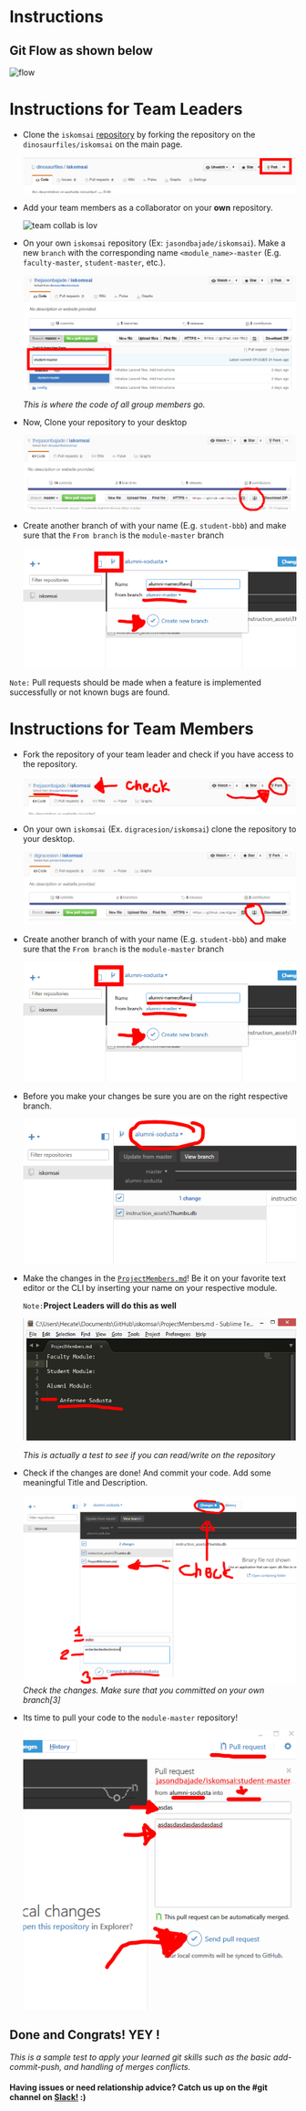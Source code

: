 # Instructions

## Git Flow as shown below

![flow](./instruction_assets/flow.jpg)

# Instructions for **Team Leaders**
- Clone the `iskomsai` [repository](https://github.com/dinosaurfiles/iskomsai.git) by forking the repository on the `dinosaurfiles/iskomsai` on the main page.

    ![fork fork!](./instruction_assets/fork.png)


- Add your team members as a collaborator on your **own** repository.

    ![team collab is lov](./instruction_assets/collab.png)

- On your own `iskomsai` repository (Ex: `jasondbajade/iskomsai`). Make a new `branch` with the corresponding name `<module_name>-master` (E.g. `faculty-master`, `student-master`, etc.).

    ![master branches](./instruction_assets/masterbranches.png)

    *This is where the code of all group members go.*

- Now, Clone your repository to your desktop

    ![asdasd](./instruction_assets/Capture.PNG)

- Create another branch of with your name (E.g. `student-bbb`) and make sure that the `From branch` is the `module-master` branch

    ![asdasd](./instruction_assets/yeah.PNG)

`Note:` Pull requests should be made when a feature is implemented successfully or not known bugs are found.

# Instructions for **Team Members**
- Fork the repository of your team leader and check if you have access to the repository.

    ![clone](./instruction_assets/forkorclone.PNG)

- On your own `iskomsai` (Ex. `digracesion/iskomsai`) clone the repository to your desktop.

    ![neat](./instruction_assets/onthefreakingdesktop.PNG)

- Create another branch of with your name (E.g. `student-bbb`) and make sure that the `From branch` is the `module-master` branch

    ![neat](./instruction_assets/yeah.PNG)

- Before you make your changes be sure you are on the right respective branch.

    ![neat](./instruction_assets/yeahagain.PNG)

- Make the changes in the [`ProjectMembers.md`](ProjectMembers.md)! Be it on your favorite text editor or the CLI by inserting your name on your respective module.

    `Note:`**Project Leaders will do this as well**

    ![neat](./instruction_assets/edit.PNG)

    *This is actually a test to see if you can read/write on the repository*

- Check if the changes are done! And commit your code. Add some meaningful Title and Description.

    ![neat](./instruction_assets/yawwww.PNG)
    *Check the changes. Make sure that you committed on your own branch[3]*

- Its time to pull your code to the `module-master` repository!

    ![neat](./instruction_assets/pulllllme.PNG)

## Done and Congrats! YEY !
*This is a sample test to apply your learned git skills such as the basic add-commit-push, and handling of merges conflicts.*

#### Having issues or need relationship advice? Catch us up on the #git channel on [Slack!](https://iskomsai.slack.com) :)

